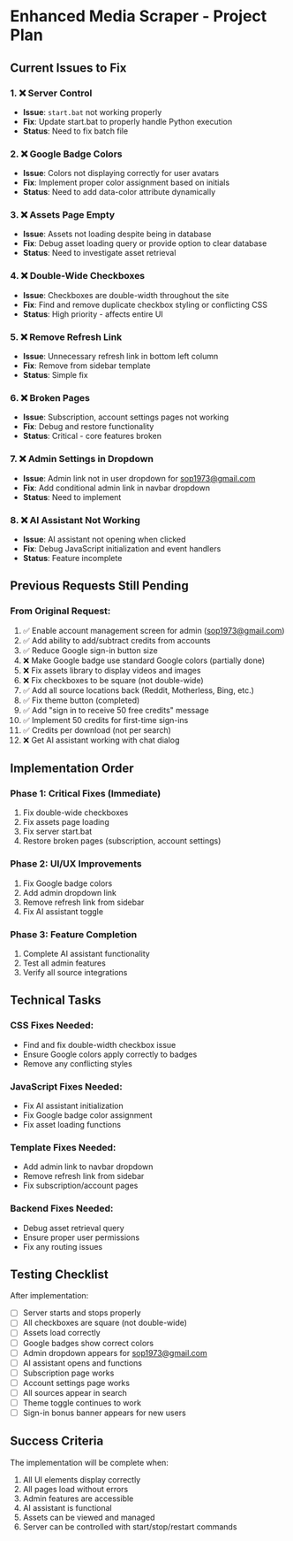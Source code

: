 # Enhanced Media Scraper - Project Plan

## Current Issues to Fix

### 1. ❌ Server Control
- **Issue**: `start.bat` not working properly
- **Fix**: Update start.bat to properly handle Python execution
- **Status**: Need to fix batch file

### 2. ❌ Google Badge Colors
- **Issue**: Colors not displaying correctly for user avatars
- **Fix**: Implement proper color assignment based on initials
- **Status**: Need to add data-color attribute dynamically

### 3. ❌ Assets Page Empty
- **Issue**: Assets not loading despite being in database
- **Fix**: Debug asset loading query or provide option to clear database
- **Status**: Need to investigate asset retrieval

### 4. ❌ Double-Wide Checkboxes
- **Issue**: Checkboxes are double-width throughout the site
- **Fix**: Find and remove duplicate checkbox styling or conflicting CSS
- **Status**: High priority - affects entire UI

### 5. ❌ Remove Refresh Link
- **Issue**: Unnecessary refresh link in bottom left column
- **Fix**: Remove from sidebar template
- **Status**: Simple fix

### 6. ❌ Broken Pages
- **Issue**: Subscription, account settings pages not working
- **Fix**: Debug and restore functionality
- **Status**: Critical - core features broken

### 7. ❌ Admin Settings in Dropdown
- **Issue**: Admin link not in user dropdown for sop1973@gmail.com
- **Fix**: Add conditional admin link in navbar dropdown
- **Status**: Need to implement

### 8. ❌ AI Assistant Not Working
- **Issue**: AI assistant not opening when clicked
- **Fix**: Debug JavaScript initialization and event handlers
- **Status**: Feature incomplete

## Previous Requests Still Pending

### From Original Request:
1. ✅ Enable account management screen for admin (sop1973@gmail.com)
2. ✅ Add ability to add/subtract credits from accounts
3. ✅ Reduce Google sign-in button size
4. ❌ Make Google badge use standard Google colors (partially done)
5. ❌ Fix assets library to display videos and images
6. ❌ Fix checkboxes to be square (not double-wide)
7. ✅ Add all source locations back (Reddit, Motherless, Bing, etc.)
8. ✅ Fix theme button (completed)
9. ✅ Add "sign in to receive 50 free credits" message
10. ✅ Implement 50 credits for first-time sign-ins
11. ✅ Credits per download (not per search)
12. ❌ Get AI assistant working with chat dialog

## Implementation Order

### Phase 1: Critical Fixes (Immediate)
1. Fix double-wide checkboxes
2. Fix assets page loading
3. Fix server start.bat
4. Restore broken pages (subscription, account settings)

### Phase 2: UI/UX Improvements
1. Fix Google badge colors
2. Add admin dropdown link
3. Remove refresh link from sidebar
4. Fix AI assistant toggle

### Phase 3: Feature Completion
1. Complete AI assistant functionality
2. Test all admin features
3. Verify all source integrations

## Technical Tasks

### CSS Fixes Needed:
- Find and fix double-width checkbox issue
- Ensure Google colors apply correctly to badges
- Remove any conflicting styles

### JavaScript Fixes Needed:
- Fix AI assistant initialization
- Fix Google badge color assignment
- Fix asset loading functions

### Template Fixes Needed:
- Add admin link to navbar dropdown
- Remove refresh link from sidebar
- Fix subscription/account pages

### Backend Fixes Needed:
- Debug asset retrieval query
- Ensure proper user permissions
- Fix any routing issues

## Testing Checklist

After implementation:
- [ ] Server starts and stops properly
- [ ] All checkboxes are square (not double-wide)
- [ ] Assets load correctly
- [ ] Google badges show correct colors
- [ ] Admin dropdown appears for sop1973@gmail.com
- [ ] AI assistant opens and functions
- [ ] Subscription page works
- [ ] Account settings page works
- [ ] All sources appear in search
- [ ] Theme toggle continues to work
- [ ] Sign-in bonus banner appears for new users

## Success Criteria

The implementation will be complete when:
1. All UI elements display correctly
2. All pages load without errors
3. Admin features are accessible
4. AI assistant is functional
5. Assets can be viewed and managed
6. Server can be controlled with start/stop/restart commands